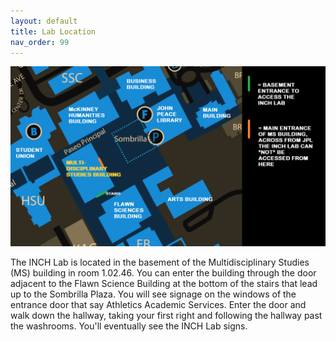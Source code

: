 ```yaml
---
layout: default
title: Lab Location
nav_order: 99
---
```


![lab](https://raw.githubusercontent.com/inchlab-utsa/inchlab-utsa.github.io/main/imgs/lab_location.png "Lab Location")


The INCH Lab is located in the basement of the Multidisciplinary Studies (MS) building in room 1.02.46. You can enter the building through the door adjacent to the Flawn Science Building at the bottom of the stairs that lead up to the Sombrilla Plaza. You will see signage on the windows of the entrance door that say Athletics Academic Services. Enter the door and walk down the hallway, taking your first right and following the hallway past the washrooms. You'll eventually see the INCH Lab signs.